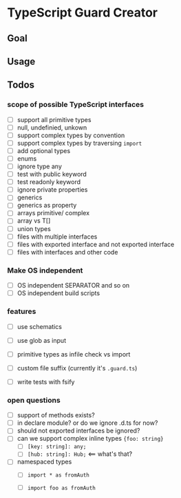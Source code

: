 # TypeScript Guard Creator
## Goal
## Usage
## Todos

### scope of possible TypeScript interfaces

* [ ] support all primitive types
* [ ] null, undefinied, unkown
* [ ] support complex types by convention
* [ ] support complex types by traversing `import`       
* [ ] add optional types
* [ ] enums
* [ ] ignore type any
* [ ] test with public keyword
* [ ] test readonly keyword 
* [ ] ignore private properties
* [ ] generics
* [ ] generics as property
* [ ] arrays primitive/ complex
* [ ] array<T> vs T[]
* [ ] union types
* [ ] files with multiple interfaces
* [ ] files with exported interface and not exported interface
* [ ] files with interfaces and other code

### Make OS independent

* [ ] OS independent SEPARATOR and so on
* [ ] OS independent build scripts

### features

* [ ] use schematics
* [ ] use glob as input
* [ ] primitive types as infile check vs import
* [ ] custom file suffix (currently it's `.guard.ts`)
* [ ] write tests with fsify


### open questions

* [ ] support of methods exists?
* [ ] in declare module? or do we ignore .d.ts for now?
* [ ] should not exported interfaces be ignored?
* [ ] can we support complex inline types `{foo: string}`
    * [ ] `[key: string]: any;`
    * [ ] `[hub: string]: Hub;` <== what's that?
* [ ] namespaced types 
    * [ ] `import * as fromAuth`
    * [ ] `import foo as fromAuth`

